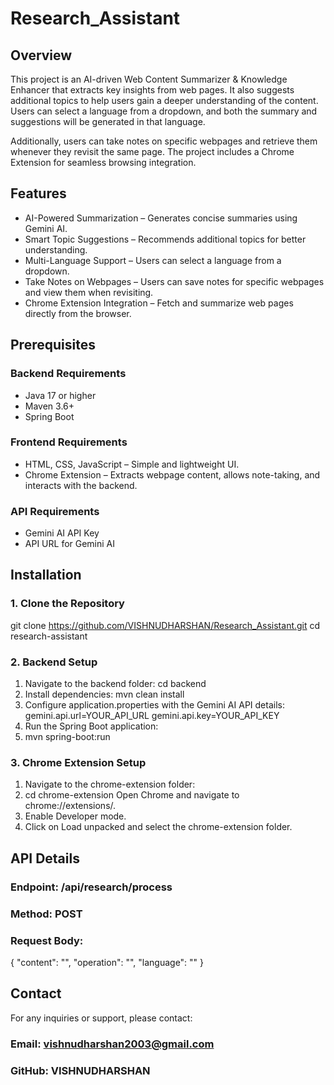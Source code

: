 # Research_Assistant

## Overview

This project is an AI-driven Web Content Summarizer & Knowledge Enhancer that extracts key insights from web pages. It also suggests additional topics to help users gain a deeper understanding of the content. Users can select a language from a dropdown, and both the summary and suggestions will be generated in that language.

Additionally, users can take notes on specific webpages and retrieve them whenever they revisit the same page. The project includes a Chrome Extension for seamless browsing integration.

## Features

* AI-Powered Summarization – Generates concise summaries using Gemini AI.
* Smart Topic Suggestions – Recommends additional topics for better understanding.
* Multi-Language Support – Users can select a language from a dropdown.
* Take Notes on Webpages – Users can save notes for specific webpages and view them when revisiting.
* Chrome Extension Integration – Fetch and summarize web pages directly from the browser.

## Prerequisites

### Backend Requirements

* Java 17 or higher
* Maven 3.6+
* Spring Boot

### Frontend Requirements

* HTML, CSS, JavaScript – Simple and lightweight UI.
* Chrome Extension – Extracts webpage content, allows note-taking, and interacts with the backend.

### API Requirements

* Gemini AI API Key
* API URL for Gemini AI

## Installation

### 1. Clone the Repository

git clone https://github.com/VISHNUDHARSHAN/Research_Assistant.git
cd research-assistant

### 2. Backend Setup

1. Navigate to the backend folder: 
    cd backend
2. Install dependencies:
    mvn clean install
3. Configure application.properties with the Gemini AI API details:
    gemini.api.url=YOUR_API_URL
    gemini.api.key=YOUR_API_KEY
4. Run the Spring Boot application:
5. mvn spring-boot:run

### 3. Chrome Extension Setup

1. Navigate to the chrome-extension folder:
2. cd chrome-extension
    Open Chrome and navigate to chrome://extensions/.
3. Enable Developer mode.
4. Click on Load unpacked and select the chrome-extension folder.


## API Details

### Endpoint: /api/research/process
### Method: POST
### Request Body:
{
  "content": "<content>",
  "operation": "<summarize or suggest>",
  "language": "<language>"
}

## Contact

For any inquiries or support, please contact:

### Email: vishnudharshan2003@gmail.com
### GitHub: VISHNUDHARSHAN
